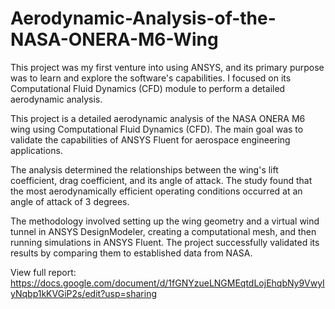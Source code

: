 # Aerodynamic-Analysis-of-the-NASA-ONERA-M6-Wing

This project was my first venture into using ANSYS, and its primary purpose was to learn and explore the software's capabilities. I focused on its Computational Fluid Dynamics (CFD) module to perform a detailed aerodynamic analysis.

This project is a detailed aerodynamic analysis of the NASA ONERA M6 wing using Computational Fluid Dynamics (CFD). The main goal was to validate the capabilities of ANSYS Fluent for aerospace engineering applications.

The analysis determined the relationships between the wing's lift coefficient, drag coefficient, and its angle of attack. The study found that the most aerodynamically efficient operating conditions occurred at an angle of attack of 3 degrees.

The methodology involved setting up the wing geometry and a virtual wind tunnel in ANSYS DesignModeler, creating a computational mesh, and then running simulations in ANSYS Fluent. The project successfully validated its results by comparing them to established data from NASA.

View full report: https://docs.google.com/document/d/1fGNYzueLNGMEqtdLojEhqbNy9VwyIyNqbp1kKVGiP2s/edit?usp=sharing

